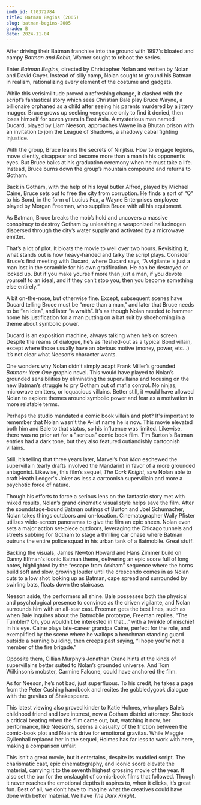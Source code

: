 ```yaml
---
imdb_id: tt0372784
title: Batman Begins (2005)
slug: batman-begins-2005
grade: B
date: 2024-11-04
---
```


After driving their Batman franchise into the ground with 1997's bloated and campy <span data-imdb-id="tt0118688">_Batman and Robin_</span>, Warner sought to reboot the series.

Enter _Batman Begins_, directed by Christopher Nolan and written by Nolan and David Goyer. Instead of silly camp, Nolan sought to ground his Batman in realism, rationalizing every element of the costume and gadgets.

While this verisimilitude proved a refreshing change, it clashed with the script’s fantastical story which sees Christian Bale play Bruce Wayne, a billionaire orphaned as a child after seeing his parents murdered by a jittery mugger. Bruce grows up seeking vengeance only to find it denied, then loses himself for seven years in East Asia. A mysterious man named Ducard, played by Liam Neeson, approaches Wayne in a Bhutan prison with an invitation to join the League of Shadows, a shadowy cabal fighting injustice.

With the group, Bruce learns the secrets of Ninjitsu. How to engage legions, move silently, disappear and become more than a man in his opponent’s eyes. But Bruce balks at his graduation ceremony when he must take a life. Instead, Bruce burns down the group’s mountain compound and returns to Gotham.

Back in Gotham, with the help of his loyal butler Alfred, played by Michael Caine, Bruce sets out to free the city from corruption. He finds a sort of “Q” to his Bond, in the form of Lucius Fox, a Wayne Enterprises employee played by Morgan Freeman, who supplies Bruce with all his equipment.

As Batman, Bruce breaks the mob’s hold and uncovers a massive conspiracy to destroy Gotham by unleashing a weaponized hallucinogen dispersed through the city’s water supply and activated by a microwave emitter.

That’s a lot of plot. It bloats the movie to well over two hours. Revisiting it, what stands out is how heavy-handed and talky the script plays. Consider Bruce’s first meeting with Ducard, where Ducard says, “A vigilante is just a man lost in the scramble for his own gratification. He can be destroyed or locked up. But if you make yourself more than just a man, if you devote yourself to an ideal, and if they can’t stop you, then you become something else entirely.”

A bit on-the-nose, but otherwise fine. Except, subsequent scenes have Ducard telling Bruce must be “more than a man,” and later that Bruce needs to be “an idea”, and later “a wraith”. It’s as though Nolan needed to hammer home his justification for a man putting on a bat suit by shoehorning in a theme about symbolic power.

Ducard is an exposition machine, always talking when he’s on screen. Despite the reams of dialogue, he’s as fleshed-out as a typical Bond villain, except where those usually have an obvious motive (money, power, etc...) it’s not clear what Neeson’s character wants.

One wonders why Nolan didn’t simply adapt Frank Miller’s grounded _Batman: Year One_ graphic novel. This would have played to Nolan’s grounded sensibilities by eliminating the supervillains and focusing on the new Batman’s struggle to pry Gotham out of mafia control. No ninjas, microwave emitters, or loquacious villains. Better still, it would have allowed Nolan to explore themes around symbolic power and fear as a motivation in more relatable terms.

Perhaps the studio mandated a comic book villain and plot? It's important to remember that Nolan wasn't the A-list name he is now. This movie elevated both him and Bale to that status, so his influence was limited. Likewise, there was no prior art for a "serious" comic book film. Tim Burton's Batman entries had a dark tone, but they also featured outlandishly cartoonish villains.

Still, it’s telling that three years later, Marvel’s <span data-imdb-id="tt0371746">_Iron Man_</span> eschewed the supervillain (early drafts involved the Mandarin) in favor of a more grounded antagonist. Likewise, this film’s sequel, <span data-imdb-id="tt0468569">_The Dark Knight_</span>, saw Nolan able to craft Heath Ledger's Joker as less a cartoonish supervillain and more a psychotic force of nature.

Though his efforts to force a serious lens on the fantastic story met with mixed results, Nolan’s grand cinematic visual style helps save the film. After the soundstage-bound Batman outings of Burton and Joel Schumacher, Nolan takes things outdoors and on-location. Cinematographer Wally Pfister utilizes wide-screen panoramas to give the film an epic sheen. Nolan even sets a major action set-piece outdoors, leveraging the Chicago tunnels and streets subbing for Gotham to stage a thrilling car chase where Batman outruns the entire police squad in his urban tank of a Batmobile. Great stuff.

Backing the visuals, James Newton Howard and Hans Zimmer build on Danny Elfman's iconic Batman theme, delivering an epic score full of long notes, highlighted by the “escape from Arkham” sequence where the horns build soft and slow, growing louder until the crescendo comes in as Nolan cuts to a low shot looking up as Batman, cape spread and surrounded by swirling bats, floats down the staircase.

Neeson aside, the performers all shine. Bale possesses both the physical and psychological presence to convince as the driven vigilante, and Nolan surrounds him with an all-star cast. Freeman gets the best lines, such as when Bale inquires about the Batmobile prototype, Freeman replies, “The Tumbler? Oh, you wouldn’t be interested in that…” with a twinkle of mischief in his eye. Caine plays late-career grandpa Caine, perfect for the role, and exemplified by the scene where he wallops a henchman standing guard outside a burning building, then creeps past saying, “I hope you’re not a member of the fire brigade.”

Opposite them, Cillian Murphy’s Jonathan Crane hints at the kinds of supervillains better suited to Nolan’s grounded universe. And Tom Wilkinson’s mobster, Carmine Falcone, could have anchored the film.

As for Neeson, he’s not bad, just superfluous. To his credit, he takes a page from the Peter Cushing handbook and recites the gobbledygook dialogue with the gravitas of Shakespeare.

This latest viewing also proved kinder to Katie Holmes, who plays Bale’s childhood friend and love interest, now a Gotham district attorney. She took a critical beating when the film came out, but, watching it now, her performance, like Neeson’s, seems a casualty of the friction between the comic-book plot and Nolan’s drive for emotional gravitas. While Maggie Gyllenhall replaced her in the sequel, Holmes has far less to work with here, making a comparison unfair.

This isn’t a great movie, but it entertains, despite its muddled script. The charismatic cast, epic cinematography, and iconic score elevate the material, carrying it to the seventh highest grossing movie of the year. It also set the bar for the onslaught of comic-book films that followed. Though it never reaches the emotional depths it aspires to, when it clicks, it’s great fun. Best of all, we don’t have to imagine what the creatives could have done with better material. We have _The Dark Knight_.
